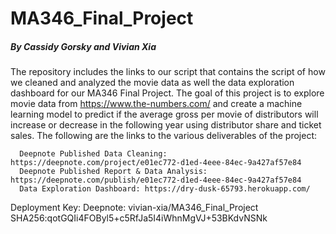# MA346_Final_Project
##### By Cassidy Gorsky and Vivian Xia

The repository includes the links to our script that contains the script of how we cleaned and analyzed the movie data as well the data exploration dashboard
for our MA346 Final Project.
The goal of this project is to explore movie data from https://www.the-numbers.com/ and create a machine learning model 
to predict if the average gross per movie of distributors will increase or decrease in the following year using distributor share and ticket sales.
The following are the links to the various deliverables of the project:

      Deepnote Published Data Cleaning: https://deepnote.com/project/e01ec772-d1ed-4eee-84ec-9a427af57e84
      Deepnote Published Report & Data Analysis: https://deepnote.com/publish/e01ec772-d1ed-4eee-84ec-9a427af57e84
      Data Exploration Dashboard: https://dry-dusk-65793.herokuapp.com/
 
Deployment Key: 
      Deepnote: vivian-xia/MA346_Final_Project
      SHA256:qotGQIi4FOByl5+c5RfJa5I4iWhnMgVJ+53BKdvNSNk
